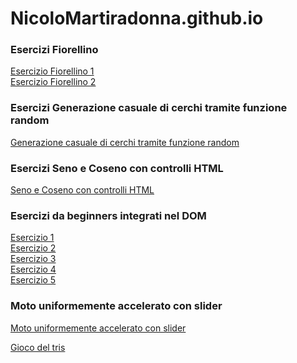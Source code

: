 # NicoloMartiradonna.github.io
### Esercizi Fiorellino
<a href="Fiorellino 1/index.html">Esercizio Fiorellino 1</a><br>
<a href="Fiorellino 2/index.html">Esercizio Fiorellino 2</a><br>

### Esercizi Generazione casuale di cerchi tramite funzione random
<a href="Generazione casuale di cerchi tramite funzione random/index.html">Generazione casuale di cerchi tramite funzione random</a><br>

### Esercizi Seno e Coseno con controlli HTML
<a href="Seno e Coseno con controlli HTML/index.html">Seno e Coseno con controlli HTML</a><br>

### Esercizi da beginners integrati nel DOM
<a href="Esercizi da beginners integrati nel DOM/es1/index.html">Esercizio 1</a><br>
<a href="Esercizi da beginners integrati nel DOM/es2/index.html">Esercizio 2</a><br>
<a href="Esercizi da beginners integrati nel DOM/es3/index.html">Esercizio 3</a><br>
<a href="Esercizi da beginners integrati nel DOM/es4/index.html">Esercizio 4</a><br>
<a href="Esercizi da beginners integrati nel DOM/es5/index.html">Esercizio 5</a><br>

### Moto uniformemente accelerato con slider
<a href="Moto uniformemente accelerato con slider/index.html">Moto uniformemente accelerato con slider</a><br>

<a href="Gioco del Tris/Tris/index.html">Gioco del tris</a><br>

